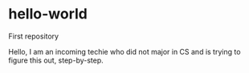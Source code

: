 # hello-world
First repository

Hello, I am an incoming techie who did not major in CS and is trying to figure this out, step-by-step.
